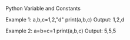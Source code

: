 Python Variable and Constants

Example 1:
a,b,c=1,2,"d"
print(a,b,c)             Output: 1,2,d

Example 2:
a=b=c=1
print(a,b,c)             Output: 5,5,5


